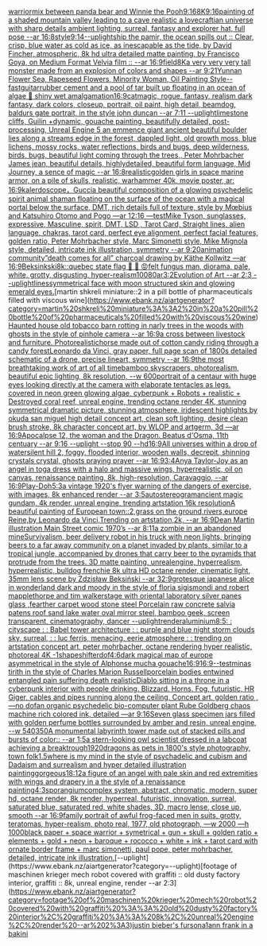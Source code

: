 [warrior](https://www.ebank.nz/aiartgenerator?category=warrior)[mix between panda bear and Winnie the Pooh](https://www.ebank.nz/aiartgenerator?category=mix%20between%20panda%20bear%20and%20Winnie%20the%20Pooh)[9:16](https://www.ebank.nz/aiartgenerator?category=9%3A16)[8K](https://www.ebank.nz/aiartgenerator?category=8K)[9:16](https://www.ebank.nz/aiartgenerator?category=9%3A16)[painting of a shaded mountain valley leading to a cave realistic a lovecraftian universe with sharp details ambient lighting, surreal, fantasy and explorer hat, full pose --ar 16:8](https://www.ebank.nz/aiartgenerator?category=painting%20of%20a%20shaded%20mountain%20valley%20leading%20to%20a%20cave%20realistic%20a%20lovecraftian%20universe%20with%20sharp%20details%20ambient%20lighting%2C%20surreal%2C%20fantasy%20and%20explorer%20hat%2C%20full%20pose%20--ar%2016%3A8)[style](https://www.ebank.nz/aiartgenerator?category=style)[9:14](https://www.ebank.nz/aiartgenerator?category=9%3A14)[--uplight](https://www.ebank.nz/aiartgenerator?category=--uplight)[ship the pamir, the ocean spills out :: Clear, crisp, blue water as cold as ice, as inescapable as the tide, by David Fincher, atmospheric, 8k hd ultra detailed matte painting, by Francisco Goya, on Medium Format Velvia film :: --ar 16:9](https://www.ebank.nz/aiartgenerator?category=ship%20the%20pamir%2C%20the%20ocean%20spills%20out%20%3A%3A%20Clear%2C%20crisp%2C%20blue%20water%20as%20cold%20as%20ice%2C%20as%20inescapable%20as%20the%20tide%2C%20by%20David%20Fincher%2C%20atmospheric%2C%208k%20hd%20ultra%20detailed%20matte%20painting%2C%20by%20Francisco%20Goya%2C%20on%20Medium%20Format%20Velvia%20film%20%3A%3A%20--ar%2016%3A9)[field](https://www.ebank.nz/aiartgenerator?category=field)[8K](https://www.ebank.nz/aiartgenerator?category=8K)[a very very very tall monster made from an explosion of colors and shapes  --ar 9:21](https://www.ebank.nz/aiartgenerator?category=a%20very%20very%20very%20tall%20monster%20made%20from%20an%20explosion%20of%20colors%20and%20shapes%20%20--ar%209%3A21)[Yunnan Flower Sea, Rapeseed Flowers, Minority Woman, Oil Painting Style](https://www.ebank.nz/aiartgenerator?category=Yunnan%20Flower%20Sea%2C%20Rapeseed%20Flowers%2C%20Minority%20Woman%2C%20Oil%20Painting%20Style)[--fast](https://www.ebank.nz/aiartgenerator?category=--fast)[guitar](https://www.ebank.nz/aiartgenerator?category=guitar)[rubber cement and a pool of tar built up floating in an ocean of algae 🛞 shiny wet amalgamation](https://www.ebank.nz/aiartgenerator?category=rubber%20cement%20and%20a%20pool%20of%20tar%20built%20up%20floating%20in%20an%20ocean%20of%20algae%20%F0%9F%9B%9E%20shiny%20wet%20amalgamation)[16:9](https://www.ebank.nz/aiartgenerator?category=16%3A9)[cat](https://www.ebank.nz/aiartgenerator?category=cat)[magic, rogue, fantasy, realism dark fantasy, dark colors, closeup, portrait, oil paint, high detail, beamdog, baldurs gate portrait, in the style john duncan --ar 7:11 --uplight](https://www.ebank.nz/aiartgenerator?category=magic%2C%20rogue%2C%20fantasy%2C%20realism%20dark%20fantasy%2C%20dark%20colors%2C%20closeup%2C%20portrait%2C%20oil%20paint%2C%20high%20detail%2C%20beamdog%2C%20baldurs%20gate%20portrait%2C%20in%20the%20style%20john%20duncan%20--ar%207%3A11%20--uplight)[limestone cliffs, Guilin +dynamic, gouache painting, beautifully detailed, post-processing, Unreal Engine 5 an emmence giant ancient beautiful boulder lies along a streams edge in the forest, dappled light, old growth moss, blue lichens, mossy rocks, water reflections, birds and bugs, deep wilderness, birds, bugs, beautiful light coming through the trees,, Peter Mohrbacher James jean, beautiful details, highlydetailed, beautiful form language, Mid Journey, a sence of magic --ar 16:8](https://www.ebank.nz/aiartgenerator?category=limestone%20cliffs%2C%20Guilin%20%2Bdynamic%2C%20gouache%20painting%2C%20beautifully%20detailed%2C%20post-processing%2C%20Unreal%20Engine%205%20an%20emmence%20giant%20ancient%20beautiful%20boulder%20lies%20along%20a%20streams%20edge%20in%20the%20forest%2C%20dappled%20light%2C%20old%20growth%20moss%2C%20blue%20lichens%2C%20mossy%20rocks%2C%20water%20reflections%2C%20birds%20and%20bugs%2C%20deep%20wilderness%2C%20birds%2C%20bugs%2C%20beautiful%20light%20coming%20through%20the%20trees%2C%2C%20Peter%20Mohrbacher%20James%20jean%2C%20beautiful%20details%2C%20highlydetailed%2C%20beautiful%20form%20language%2C%20Mid%20Journey%2C%20a%20sence%20of%20magic%20--ar%2016%3A8)[realistic](https://www.ebank.nz/aiartgenerator?category=realistic)[golden girls in space marine armor, on a pile of skulls, realistic, warhammer 40k, movie poster, ar: 16:9](https://www.ebank.nz/aiartgenerator?category=golden%20girls%20in%20space%20marine%20armor%2C%20on%20a%20pile%20of%20skulls%2C%20realistic%2C%20warhammer%2040k%2C%20movie%20poster%2C%20ar%3A%2016%3A9)[kalerdoscope，Gucci](https://www.ebank.nz/aiartgenerator?category=kalerdoscope%EF%BC%8CGucci)[a beautiful composition of a glowing psychedelic spirit animal shaman floating on the surface of the ocean with a magical portal below the surface, DMT,  rich details full of texture, style by Mœbius and Katsuhiro Otomo and Pogo —ar 12:16 —test](https://www.ebank.nz/aiartgenerator?category=a%20beautiful%20composition%20of%20a%20glowing%20psychedelic%20spirit%20animal%20shaman%20floating%20on%20the%20surface%20of%20the%20ocean%20with%20a%20magical%20portal%20below%20the%20surface%2C%20DMT%2C%20%20rich%20details%20full%20of%20texture%2C%20style%20by%20M%C5%93bius%20and%20Katsuhiro%20Otomo%20and%20Pogo%20%E2%80%94ar%2012%3A16%20%E2%80%94test)[Mike Tyson, sunglasses, expressive, Masculine, spirit, DMT, LSD , Tarot Card, Straight lines, alien language, chakras, tarot card, perfect eye alignment, perfect facial features, golden ratio, Peter Mohrbacher style, Marc Simonetti style, Mike Mignola style, detailed, intricate ink illustration, symmetry --ar 9:20](https://www.ebank.nz/aiartgenerator?category=Mike%20Tyson%2C%20sunglasses%2C%20expressive%2C%20Masculine%2C%20spirit%2C%20DMT%2C%20LSD%20%2C%20Tarot%20Card%2C%20Straight%20lines%2C%20alien%20language%2C%20chakras%2C%20tarot%20card%2C%20perfect%20eye%20alignment%2C%20perfect%20facial%20features%2C%20golden%20ratio%2C%20Peter%20Mohrbacher%20style%2C%20Marc%20Simonetti%20style%2C%20Mike%20Mignola%20style%2C%20detailed%2C%20intricate%20ink%20illustration%2C%20symmetry%20--ar%209%3A20)[animation community](https://www.ebank.nz/aiartgenerator?category=animation%20community)[”death comes for all” charcoal drawing by Käthe Kollwitz —ar 16:9](https://www.ebank.nz/aiartgenerator?category=%E2%80%9Ddeath%20comes%20for%20all%E2%80%9D%20charcoal%20drawing%20by%20K%C3%A4the%20Kollwitz%20%E2%80%94ar%2016%3A9)[Beksinkski](https://www.ebank.nz/aiartgenerator?category=Beksinkski)[8k::](https://www.ebank.nz/aiartgenerator?category=8k%3A%3A)[quebec state flag 👺 👹 😡](https://www.ebank.nz/aiartgenerator?category=quebec%20state%20flag%20%F0%9F%91%BA%20%F0%9F%91%B9%20%F0%9F%98%A1)[felt fungus man, diorama, pale, white, grotty, disgusting, hyper-realism](https://www.ebank.nz/aiartgenerator?category=felt%20fungus%20man%2C%20diorama%2C%20pale%2C%20white%2C%20grotty%2C%20disgusting%2C%20hyper-realism)[100](https://www.ebank.nz/aiartgenerator?category=100)[80](https://www.ebank.nz/aiartgenerator?category=80)[ar3:2](https://www.ebank.nz/aiartgenerator?category=ar3%3A2)[Evolution of Art --ar 2:3 --uplight](https://www.ebank.nz/aiartgenerator?category=Evolution%20of%20Art%20--ar%202%3A3%20--uplight)[lines](https://www.ebank.nz/aiartgenerator?category=lines)[symmetrical face with moon structured skin and glowing emerald eyes.](https://www.ebank.nz/aiartgenerator?category=symmetrical%20face%20with%20moon%20structured%20skin%20and%20glowing%20emerald%20eyes.)[martin shkreli miniature::2 in a pill bottle of pharmaceuticals filled with viscous wine](https://www.ebank.nz/aiartgenerator?category=martin%20shkreli%20miniature%3A%3A2%20in%20a%20pill%20bottle%20of%20pharmaceuticals%20filled%20with%20viscous%20wine)[Haunted house old tobacco barn rotting in narly trees in the woods with ghosts in the style of pinhole camera --ar 16:9](https://www.ebank.nz/aiartgenerator?category=Haunted%20house%20old%20tobacco%20barn%20rotting%20in%20narly%20trees%20in%20the%20woods%20with%20ghosts%20in%20the%20style%20of%20pinhole%20camera%20--ar%2016%3A9)[a cross between livestock and furniture. Photorealistic](https://www.ebank.nz/aiartgenerator?category=a%20cross%20between%20livestock%20and%20furniture.%20Photorealistic)[horse made out of cotton candy riding through a candy forest](https://www.ebank.nz/aiartgenerator?category=horse%20made%20out%20of%20cotton%20candy%20riding%20through%20a%20candy%20forest)[Leonardo da Vinci, gray paper, full page scan of 1800s detailed schematic of a drone, precise lineart, symmetry --ar 16:9](https://www.ebank.nz/aiartgenerator?category=Leonardo%20da%20Vinci%2C%20gray%20paper%2C%20full%20page%20scan%20of%201800s%20detailed%20schematic%20of%20a%20drone%2C%20precise%20lineart%2C%20symmetry%20--ar%2016%3A9)[the most breathtaking work of art of all time](https://www.ebank.nz/aiartgenerator?category=the%20most%20breathtaking%20work%20of%20art%20of%20all%20time)[bamboo skyscrapers, photorealism, beautiful epic lighting, 8k resolution, --w 600](https://www.ebank.nz/aiartgenerator?category=bamboo%20skyscrapers%2C%20photorealism%2C%20beautiful%20epic%20lighting%2C%208k%20resolution%2C%20--w%20600)[portrait of a centaur with huge eyes looking directly at the camera with elaborate tentacles as legs.  covered in neon green glowing algae, cyberpunk + Robots + realistic + Destroyed coral reef, unreal engine, trending octane render 4K, stunning symmetrical dramatic picture, stunning atmosphere, iridescent highlights by okuda san miguel high detail concept art, clean soft lighting, desire clean brush stroke, 8k character concept art, by WLOP and artgerm, 3d  —ar 16:9](https://www.ebank.nz/aiartgenerator?category=portrait%20of%20a%20centaur%20with%20huge%20eyes%20looking%20directly%20at%20the%20camera%20with%20elaborate%20tentacles%20as%20legs.%20%20covered%20in%20neon%20green%20glowing%20algae%2C%20cyberpunk%20%2B%20Robots%20%2B%20realistic%20%2B%20Destroyed%20coral%20reef%2C%20unreal%20engine%2C%20trending%20octane%20render%204K%2C%20stunning%20symmetrical%20dramatic%20picture%2C%20stunning%20atmosphere%2C%20iridescent%20highlights%20by%20okuda%20san%20miguel%20high%20detail%20concept%20art%2C%20clean%20soft%20lighting%2C%20desire%20clean%20brush%20stroke%2C%208k%20character%20concept%20art%2C%20by%20WLOP%20and%20artgerm%2C%203d%20%20%E2%80%94ar%2016%3A9)[Apocalpse 12, the woman and the Dragon. Beatus d'Osma, 11th centuary --ar 9:16 --uplight --stop 90 --hd](https://www.ebank.nz/aiartgenerator?category=Apocalpse%2012%2C%20the%20woman%20and%20the%20Dragon.%20Beatus%20d%27Osma%2C%2011th%20centuary%20--ar%209%3A16%20--uplight%20--stop%2090%20--hd)[16:9](https://www.ebank.nz/aiartgenerator?category=16%3A9)[All universes within a drop of water](https://www.ebank.nz/aiartgenerator?category=All%20universes%20within%20a%20drop%20of%20water)[silent hill 2, foggy, flooded interior, wooden walls, decrepit, shinning crystals crystal, ghosts praying prayer --ar 16:9](https://www.ebank.nz/aiartgenerator?category=silent%20hill%202%2C%20foggy%2C%20flooded%20interior%2C%20wooden%20walls%2C%20decrepit%2C%20shinning%20crystals%20crystal%2C%20ghosts%20praying%20prayer%20--ar%2016%3A9)[3:4](https://www.ebank.nz/aiartgenerator?category=3%3A4)[Anya Taylor-Joy as an angel in toga dress with a halo and massive wings, hyperrealistic, oil on canvas, renaissance painting, 8k, high-resolution, Caravaggio, --ar 16:9](https://www.ebank.nz/aiartgenerator?category=Anya%20Taylor-Joy%20as%20an%20angel%20in%20toga%20dress%20with%20a%20halo%20and%20massive%20wings%2C%20hyperrealistic%2C%20oil%20on%20canvas%2C%20renaissance%20painting%2C%208k%2C%20high-resolution%2C%20Caravaggio%2C%20--ar%2016%3A9)[Play-Doh](https://www.ebank.nz/aiartgenerator?category=Play-Doh)[5:3](https://www.ebank.nz/aiartgenerator?category=5%3A3)[a vintage 1920's flyer warning of the dangers of exercise, with images, 8k enhanced render --ar 3:5](https://www.ebank.nz/aiartgenerator?category=a%20vintage%201920%27s%20flyer%20warning%20of%20the%20dangers%20of%20exercise%2C%20with%20images%2C%208k%20enhanced%20render%20--ar%203%3A5)[autostereogram](https://www.ebank.nz/aiartgenerator?category=autostereogram)[ancient magic gundam, 4k render, unreal engine, trending artstation 16k resolution](https://www.ebank.nz/aiartgenerator?category=ancient%20magic%20gundam%2C%204k%20render%2C%20unreal%20engine%2C%20trending%20artstation%2016k%20resolution)[A beautiful painting of European town::2,grass on the ground,rivers,europe Reine,by Leonardo da Vinci,Trending on artstation,2k, --ar 16:9](https://www.ebank.nz/aiartgenerator?category=A%20beautiful%20painting%20of%20European%20town%3A%3A2%2Cgrass%20on%20the%20ground%2Crivers%2Ceurope%20Reine%2Cby%20Leonardo%20da%20Vinci%2CTrending%20on%20artstation%2C2k%2C%20--ar%2016%3A9)[Dean Martin illustration Main Street comic 1970’s --ar 8:11](https://www.ebank.nz/aiartgenerator?category=Dean%20Martin%20illustration%20Main%20Street%20comic%201970%E2%80%99s%20--ar%208%3A11)[a zombie in an abandoned mine](https://www.ebank.nz/aiartgenerator?category=a%20zombie%20in%20an%20abandoned%20mine)[Survivalism, beer delivery robot  in his truck with neon lights, bringing beers to a far away community on a planet invaded by plants, similar to a tropical jungle, accompanied by drones that carry beer to the pyramids that protrude from the trees.  3D matte painting, unrealengine, hyperrealism, hyperrealistic, bulldog frenchie  8k ultra HD octane render,  cinematic light, 35mm lens  scene by Zdzisław Beksiński --ar 32:9](https://www.ebank.nz/aiartgenerator?category=Survivalism%2C%20beer%20delivery%20robot%20%20in%20his%20truck%20with%20neon%20lights%2C%20bringing%20beers%20to%20a%20far%20away%20community%20on%20a%20planet%20invaded%20by%20plants%2C%20similar%20to%20a%20tropical%20jungle%2C%20accompanied%20by%20drones%20that%20carry%20beer%20to%20the%20pyramids%20that%20protrude%20from%20the%20trees.%20%203D%20matte%20painting%2C%20unrealengine%2C%20hyperrealism%2C%20hyperrealistic%2C%20bulldog%20frenchie%20%208k%20ultra%20HD%20octane%20render%2C%20%20cinematic%20light%2C%2035mm%20lens%20%20scene%20by%20Zdzis%C5%82aw%20Beksi%C5%84ski%20--ar%2032%3A9)[grotesque japanese alice in wonderland dark and moody in the style of floria sigismondi and robert mapplethorpe and tim walker](https://www.ebank.nz/aiartgenerator?category=grotesque%20japanese%20alice%20in%20wonderland%20dark%20and%20moody%20in%20the%20style%20of%20floria%20sigismondi%20and%20robert%20mapplethorpe%20and%20tim%20walker)[stage with oriental laboratory silver panes glass ,fearther carpet wood stone steel Porcelain raw concrete salvia patens roof sand lake water oval mirror steel, bamboo geek, screen transparent, cinematography, dancer --uplight](https://www.ebank.nz/aiartgenerator?category=stage%20with%20oriental%20laboratory%20silver%20panes%20glass%20%2Cfearther%20carpet%20wood%20stone%20steel%20Porcelain%20raw%20concrete%20salvia%20patens%20roof%20sand%20lake%20water%20oval%20mirror%20steel%2C%20bamboo%20geek%2C%20screen%20transparent%2C%20cinematography%2C%20dancer%20--uplight)[render](https://www.ebank.nz/aiartgenerator?category=render)[aluminium](https://www.ebank.nz/aiartgenerator?category=aluminium)[8:5](https://www.ebank.nz/aiartgenerator?category=8%3A5)[: : cityscape : : Babel tower architecture : : purple and blue night storm clouds sky, surreal, : : luc ferris, menacing, eerie atmosphere : : trending on artstation concept art, peter mohrbacher, octane rendering hyper realistic, photoreal 4K -](https://www.ebank.nz/aiartgenerator?category=%3A%20%3A%20cityscape%20%3A%20%3A%20Babel%20tower%20architecture%20%3A%20%3A%20purple%20and%20blue%20night%20storm%20clouds%20sky%2C%20surreal%2C%20%3A%20%3A%20luc%20ferris%2C%20menacing%2C%20eerie%20atmosphere%20%3A%20%3A%20trending%20on%20artstation%20concept%20art%2C%20peter%20mohrbacher%2C%20octane%20rendering%20hyper%20realistic%2C%20photoreal%204K%20-)[1](https://www.ebank.nz/aiartgenerator?category=1)[shapeshifter](https://www.ebank.nz/aiartgenerator?category=shapeshifter)[dof](https://www.ebank.nz/aiartgenerator?category=dof)[4:6](https://www.ebank.nz/aiartgenerator?category=4%3A6)[dark magical map of europe asymmetrical in the style of Alphonse mucha gouache](https://www.ebank.nz/aiartgenerator?category=dark%20magical%20map%20of%20europe%20asymmetrical%20in%20the%20style%20of%20Alphonse%20mucha%20gouache)[16:9](https://www.ebank.nz/aiartgenerator?category=16%3A9)[16:9](https://www.ebank.nz/aiartgenerator?category=16%3A9)[--test](https://www.ebank.nz/aiartgenerator?category=--test)[minas tirith in the style of Charles Marion Russell](https://www.ebank.nz/aiartgenerator?category=minas%20tirith%20in%20the%20style%20of%20Charles%20Marion%20Russell)[porcelain bodies entwined entangled pain suffering death realistic](https://www.ebank.nz/aiartgenerator?category=porcelain%20bodies%20entwined%20entangled%20pain%20suffering%20death%20realistic)[Diablo sitting in a throne in a cyberpunk interior with people drinking. Blizzard. Horns. Fog, futuristic, HR Giger, cables and pipes running along the ceiling, Concept art, golden ratio , —no dof](https://www.ebank.nz/aiartgenerator?category=Diablo%20sitting%20in%20a%20throne%20in%20a%20cyberpunk%20interior%20with%20people%20drinking.%20Blizzard.%20Horns.%20Fog%2C%20futuristic%2C%20HR%20Giger%2C%20cables%20and%20pipes%20running%20along%20the%20ceiling%2C%20Concept%20art%2C%20golden%20ratio%20%2C%20%E2%80%94no%20dof)[an organic psychedelic bio-computer plant Rube Goldberg chaos machine rich colored ink, detailed —ar 9:16](https://www.ebank.nz/aiartgenerator?category=an%20organic%20psychedelic%20bio-computer%20plant%20Rube%20Goldberg%20chaos%20machine%20rich%20colored%20ink%2C%20detailed%20%E2%80%94ar%209%3A16)[Seven glass specimen jars filled with golden perfume bottles surrounded by amber and resin, unreal engine, --w 540](https://www.ebank.nz/aiartgenerator?category=Seven%20glass%20specimen%20jars%20filled%20with%20golden%20perfume%20bottles%20surrounded%20by%20amber%20and%20resin%2C%20unreal%20engine%2C%20--w%20540)[350](https://www.ebank.nz/aiartgenerator?category=350)[A monumental labyrinth tower made out of stacked pills and bursts of color:: --ar 1:5](https://www.ebank.nz/aiartgenerator?category=A%20monumental%20labyrinth%20tower%20made%20out%20of%20stacked%20pills%20and%20bursts%20of%20color%3A%3A%20--ar%201%3A5)[a stern-looking owl scientist dressed in a labcoat achieving a breaktrough](https://www.ebank.nz/aiartgenerator?category=a%20stern-looking%20owl%20scientist%20dressed%20in%20a%20labcoat%20achieving%20a%20breaktrough)[1920](https://www.ebank.nz/aiartgenerator?category=1920)[dragons as pets in 1800's style photography, town folk](https://www.ebank.nz/aiartgenerator?category=dragons%20as%20pets%20in%201800%27s%20style%20photography%2C%20town%20folk)[1.5](https://www.ebank.nz/aiartgenerator?category=1.5)[where is my mind in the style of psychadelic and cubism and Dadaism and surrealism and hyper detailed illustration painting](https://www.ebank.nz/aiartgenerator?category=where%20is%20my%20mind%20in%20the%20style%20of%20psychadelic%20and%20cubism%20and%20Dadaism%20and%20surrealism%20and%20hyper%20detailed%20illustration%20painting)[gorgeous](https://www.ebank.nz/aiartgenerator?category=gorgeous)[18:12](https://www.ebank.nz/aiartgenerator?category=18%3A12)[a figure of an angel with pale skin and red extremities with wings and drapery in a the style of a renaissance painting](https://www.ebank.nz/aiartgenerator?category=a%20figure%20of%20an%20angel%20with%20pale%20skin%20and%20red%20extremities%20with%20wings%20and%20drapery%20in%20a%20the%20style%20of%20a%20renaissance%20painting)[4:3](https://www.ebank.nz/aiartgenerator?category=4%3A3)[sporangium](https://www.ebank.nz/aiartgenerator?category=sporangium)[complex system, abstract, chromatic, modern, super hd, octane render, 8k render, hyperreal, futuristic, innovation, surreal, saturated blue, saturated red, white shades, 3D, macro lense, close up, smooth --ar 16:9](https://www.ebank.nz/aiartgenerator?category=complex%20system%2C%20abstract%2C%20chromatic%2C%20modern%2C%20super%20hd%2C%20octane%20render%2C%208k%20render%2C%20hyperreal%2C%20futuristic%2C%20innovation%2C%20surreal%2C%20saturated%20blue%2C%20saturated%20red%2C%20white%20shades%2C%203D%2C%20macro%20lense%2C%20close%20up%2C%20smooth%20--ar%2016%3A9)[family portrait of awful frog-faced men in suits, grotty, teratomas, hyper-realism, photo real, 1977, old photograph, —w 2000 —h 1000](https://www.ebank.nz/aiartgenerator?category=family%20portrait%20of%20awful%20frog-faced%20men%20in%20suits%2C%20grotty%2C%20teratomas%2C%20hyper-realism%2C%20photo%20real%2C%201977%2C%20old%20photograph%2C%20%E2%80%94w%202000%20%E2%80%94h%201000)[black paper + space warrior + symetrical + gun + skull + golden ratio + elements + gold + neon + baroque + rococco + white + ink + tarot card with ornate border frame + marc simonetti, paul pope, peter mohrbacher, detailed, intricate ink illustration.](https://www.ebank.nz/aiartgenerator?category=black%20paper%20%2B%20space%20warrior%20%2B%20symetrical%20%2B%20gun%20%2B%20skull%20%2B%20golden%20ratio%20%2B%20elements%20%2B%20gold%20%2B%20neon%20%2B%20baroque%20%2B%20rococco%20%2B%20white%20%2B%20ink%20%2B%20tarot%20card%20with%20ornate%20border%20frame%20%2B%20marc%20simonetti%2C%20paul%20pope%2C%20peter%20mohrbacher%2C%20detailed%2C%20intricate%20ink%20illustration.)[--uplight](https://www.ebank.nz/aiartgenerator?category=--uplight)[footage of maschinen krieger mech robot covered with graffiti :: old dusty factory interior, graffiti :: 8k, unreal engine, render --ar 2:3](https://www.ebank.nz/aiartgenerator?category=footage%20of%20maschinen%20krieger%20mech%20robot%20covered%20with%20graffiti%20%3A%3A%20old%20dusty%20factory%20interior%2C%20graffiti%20%3A%3A%208k%2C%20unreal%20engine%2C%20render%20--ar%202%3A3)[justin bieber's fursona](https://www.ebank.nz/aiartgenerator?category=justin%20bieber%27s%20fursona)[1](https://www.ebank.nz/aiartgenerator?category=1)[ann frank in a bakini](https://www.ebank.nz/aiartgenerator?category=ann%20frank%20in%20a%20bakini)